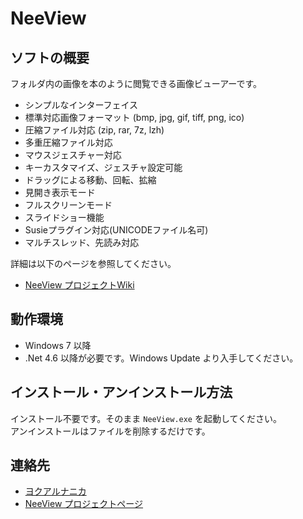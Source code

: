 # NeeView

## ソフトの概要

  フォルダ内の画像を本のように閲覧できる画像ビューアーです。  

  * シンプルなインターフェイス
  * 標準対応画像フォーマット (bmp, jpg, gif, tiff, png, ico)
  * 圧縮ファイル対応 (zip, rar, 7z, lzh)
  * 多重圧縮ファイル対応
  * マウスジェスチャー対応
  * キーカスタマイズ、ジェスチャ設定可能
  * ドラッグによる移動、回転、拡縮
  * 見開き表示モード
  * フルスクリーンモード
  * スライドショー機能
  * Susieプラグイン対応(UNICODEファイル名可)
  * マルチスレッド、先読み対応

  詳細は以下のページを参照してください。
  
  * [NeeView プロジェクトWiki](https://bitbucket.org/neelabo/neeview/wiki/)


## 動作環境

  * Windows 7 以降
  * .Net 4.6 以降が必要です。Windows Update より入手してください。


## インストール・アンインストール方法

  インストール不要です。そのまま `NeeView.exe` を起動してください。  
  アンインストールはファイルを削除するだけです。


## 連絡先

  * [ヨクアルナニカ](http://yokuarunanika.blogspot.jp/p/soft.html)
  * [NeeView プロジェクトページ](https://bitbucket.org/neelabo/neeview/)
 
 
